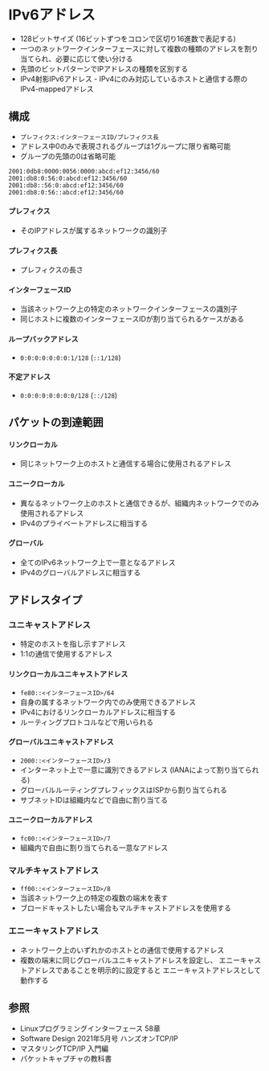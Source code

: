 # IPv6アドレス
- 128ビットサイズ (16ビットずつをコロンで区切り16進数で表記する)
- 一つのネットワークインターフェースに対して複数の種類のアドレスを割り当てられ、必要に応じて使い分ける
- 先頭のビットパターンでIPアドレスの種類を区別する
- IPv4射影IPv6アドレス - IPv4にのみ対応しているホストと通信する際のIPv4-mappedアドレス

## 構成
- `プレフィクス:インターフェースID/プレフィクス長`
- アドレス中0のみで表現されるグループは1グループに限り省略可能
- グループの先頭の0は省略可能

```
2001:0db8:0000:0056:0000:abcd:ef12:3456/60
2001:db8:0:56:0:abcd:ef12:3456/60
2001:db8::56:0:abcd:ef12:3456/60
2001:db8:0:56::abcd:ef12:3456/60
```

#### プレフィクス
- そのIPアドレスが属するネットワークの識別子

#### プレフィクス長
- プレフィクスの長さ

#### インターフェースID
- 当該ネットワーク上の特定のネットワークインターフェースの識別子
- 同じホストに複数のインターフェースIDが割り当てられるケースがある

#### ループバックアドレス
- `0:0:0:0:0:0:0:1/128` (`::1/128`)

#### 不定アドレス
- `0:0:0:0:0:0:0:0/128` (`::/128`)

## パケットの到達範囲
#### リンクローカル
- 同じネットワーク上のホストと通信する場合に使用されるアドレス

#### ユニークローカル
- 異なるネットワーク上のホストと通信できるが、組織内ネットワークでのみ使用されるアドレス
- IPv4のプライベートアドレスに相当する

#### グローバル
- 全てのIPv6ネットワーク上で一意となるアドレス
- IPv4のグローバルアドレスに相当する

## アドレスタイプ
### ユニキャストアドレス
- 特定のホストを指し示すアドレス
- 1:1の通信で使用するアドレス

#### リンクローカルユニキャストアドレス
- `fe80::<インターフェースID>/64`
- 自身の属するネットワーク内でのみ使用できるアドレス
- IPv4におけるリンクローカルアドレスに相当する
- ルーティングプロトコルなどで用いられる

#### グローバルユニキャストアドレス
- `2000::<インターフェースID>/3`
- インターネット上で一意に識別できるアドレス (IANAによって割り当てられる)
- グローバルルーティングプレフィックスはISPから割り当てられる
- サブネットIDは組織内などで自由に割り当てる

#### ユニークローカルアドレス
- `fc00::<インターフェースID>/7`
- 組織内で自由に割り当てられる一意なアドレス

### マルチキャストアドレス
- `ff00::<インターフェースID>/8`
- 当該ネットワーク上の特定の複数の端末を表す
- ブロードキャストしたい場合もマルチキャストアドレスを使用する

### エニーキャストアドレス
- ネットワーク上のいずれかのホストとの通信で使用するアドレス
- 複数の端末に同じグローバルユニキャストアドレスを設定し、
  エニーキャストアドレスであることを明示的に設定すると
  エニーキャストアドレスとして動作する

## 参照
- Linuxプログラミングインターフェース 58章
- Software Design 2021年5月号 ハンズオンTCP/IP
- マスタリングTCP/IP 入門編
- パケットキャプチャの教科書
